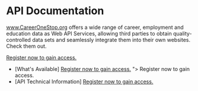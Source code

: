 # API Documentation

www.CareerOneStop.org offers a wide range of career, employment and education data as Web API Services, allowing third parties to obtain quality-controlled data sets and seamlessly integrate them into their own websites. Check them out.

<a href="https://www.careeronestop.org/Developers/WebAPI/registration.aspx "> Register now to gain access.</a> 

*   [What's Available] <a href="https://www.careeronestop.org/Developers/WebAPI/whats-available.aspx"> Register now to gain access.</a> "> Register now to gain access.</a>
*   [API Technical Information] <a href="https://www.careeronestop.org/Developers/WebAPI/technical-information.aspx"> Register now to gain access.</a>
